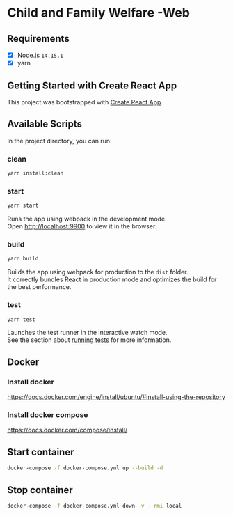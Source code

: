 # Child and Family Welfare -Web

## Requirements

- [x] Node.js `14.15.1`
- [x] yarn

## Getting Started with Create React App

This project was bootstrapped with [Create React App](https://github.com/facebook/create-react-app).

## Available Scripts

In the project directory, you can run:

### clean
```bash
yarn install:clean
```
### start
```bash
yarn start
```
Runs the app using webpack in the development mode.\
Open [http://localhost:9900](http://localhost:9900) to view it in the browser.

### build
```bash
yarn build
```
Builds the app using webpack for production to the `dist` folder.\
It correctly bundles React in production mode and optimizes the build for the best performance.

### test

```bash
yarn test
```

Launches the test runner in the interactive watch mode.\
See the section about [running tests](https://facebook.github.io/create-react-app/docs/running-tests) for more information.

## Docker

### Install docker

https://docs.docker.com/engine/install/ubuntu/#install-using-the-repository

### Install docker compose

https://docs.docker.com/compose/install/

## Start container
```bash
docker-compose -f docker-compose.yml up --build -d
```
## Stop container
```bash
docker-compose -f docker-compose.yml down -v --rmi local
```
